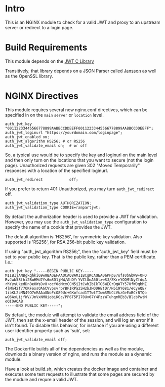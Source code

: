 # Intro
This is an NGINX module to check for a valid JWT and proxy to an upstream server or redirect to a login page.

# Build Requirements
This module depends on the [JWT C Library](https://github.com/benmcollins/libjwt)

Transitively, that library depends on a JSON Parser called [Jansson](https://github.com/akheron/jansson) as well as the OpenSSL library.

# NGINX Directives
This module requires several new nginx.conf directives, which can be specified in on the `main` `server` or `location` level.

```
auth_jwt_key "00112233445566778899AABBCCDDEEFF00112233445566778899AABBCCDDEEFF";
auth_jwt_loginurl "https://yourdomain.com/loginpage";
auth_jwt_enabled on;
auth_jwt_algorithm HS256; # or RS256
auth_jwt_validate_email on;  # or off
```

So, a typical use would be to specify the key and loginurl on the main level and then only turn on the locations that you want to secure (not the login page).  Unauthorized requests are given 302 "Moved Temporarily" responses with a location of the specified loginurl.

```
auth_jwt_redirect            off;
```
If you prefer to return 401 Unauthorized, you may turn `auth_jwt_redirect` off.

```
auth_jwt_validation_type AUTHORIZATION;
auth_jwt_validation_type COOKIE=rampartjwt;
```
By default the authorization header is used to provide a JWT for validation.  However, you may use the `auth_jwt_validation_type` configuration to specify the name of a cookie that provides the JWT.



The default algorithm is 'HS256', for symmetric key validation.  Also supported is 'RS256', for RSA 256-bit public key validation.

If using "auth_jwt_algorithm RS256;", then the 'auth_jwt_key' field must be set to your public key.  That is the public key, rather than a PEM certificate.  I.e.:

```
auth_jwt_key "-----BEGIN PUBLIC KEY-----
MIIBIjANBgkqhkiG9w0BAQEFAAOCAQ8AMIIBCgKCAQEA0aPPpS7ufs0bGbW9+OFQ
RvJwb58fhi2BuHMd7Ys6m8D1jHW/AhDYrYVZtUnA60lxwSJ/ZKreYOQMlNyZfdqA
rhYyyUkedDn8e0WsDvH+ocY0cMcxCCN5jItCwhIbIkTO6WEGrDgWTY57UfWDqbMZ
4lMn42f77OKFoxsOA6CVvpsvrprBPIRPa25H2bJHODHEtDr/H519Y681/eCyeQE/
1ibKL2cMN49O7nRAAaUNoFcO89Uc+GKofcad1TTwtTIwmSMbCLVkzGeExBCrBTQo
wO6AxLijfWV/JnVxNMUiobiKGc/PP6T5PI70Uv67Y4FzzWTuhqmREb3/BlcbPwtM
oQIDAQAB
-----END PUBLIC KEY-----";
```



By default, the module will attempt to validate the email address field of the JWT, then set the x-email header of the session, and will log an error if it isn't found.  To disable this behavior, for instance if you are using a different user identifier property such as 'sub', set:

```
auth_jwt_validate_email off;
```



The Dockerfile builds all of the dependencies as well as the module, downloads a binary version of nginx, and runs the module as a dynamic module.

Have a look at build.sh, which creates the docker image and container and executes some test requests to illustrate that some pages are secured by the module and requre a valid JWT.
